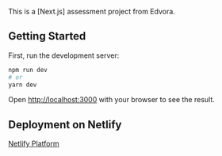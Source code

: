 This is a [Next.js] assessment project from Edvora.

## Getting Started

First, run the development server:

```bash
npm run dev
# or
yarn dev
```

Open [http://localhost:3000](http://localhost:3000) with your browser to see the result.

## Deployment on Netlify

[Netlify Platform](https://edvora-assessment.netlify.app) 

